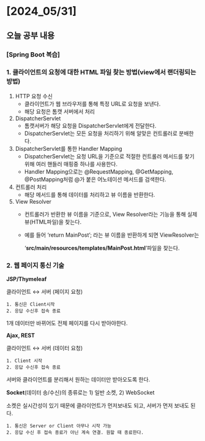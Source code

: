 # [2024_05/31]

## 오늘 공부 내용
### [Spring Boot 복습]
### 1.  클라이언트의 요청에 대한 HTML 파일 찾는 방법(view에서 랜더링되는 방법)
1. HTTP 요청 수신
    - 클라이언트가 웹 브라우저를 통해 특정 URL로 요청을 보낸다.
    - 해당 요청은 톰캣 서버에서 처리
2. DispatcherServlet
    - 톰캣서버가 해당 요청을 DispatcherServlet에게 전달한다.
    - DispatcherServlet는 모든 요청을 처리하기 위해 알맞은 컨트롤러로 분배한다.
3. DispatcherServlet를 통한 Handler Mapping
    - DispatcherServlet는 요청 URL을 기준으로 적절한 컨트롤러 메서드를 찾기 위해 여러 핸들러 매핑중 하나를 사용한다.
    - Handler Mapping으로는 @RequestMapping, @GetMapping, @PostMapping처럼 @가 붙은 어노테이션 메서드를 검색한다.
4. 컨트롤러 처리
    - 해당 메서드를 통해 데이터를 처리하고 뷰 이름을 반환한다.
5. View Resolver
    - 컨트롤러가 반환한 뷰 이름을 기준으로, View Resolver라는 기능을 통해 실제 뷰(HTML파일)을 찾는다.
    - 예를 들어 ‘return MainPost’; 라는 뷰 이름을 반환하게 되면 ViewResolver는

      ‘**src/main/resources/templates/MainPost.html**’파일을 찾는다.

### 2. 웹 페이지 통신 기술

  **JSP/Thymeleaf**

  클라이언트 ↔ 서버 (페이지 요청)

    1. 통신은 Client시작
    2. 응답 수신후 접속 종료

  1개 데이터만 바뀌어도 전체 페이지를 다시 받아야한다.

  **Ajax, REST**

  클라이언트 ↔ 서버 (데이터 요청)

    1. Client 시작
    2. 응답 수신후 접속 종료

  서버와 클라이언트를 분리해서 원하는 데이터만 받아오도록 한다.

  **Socket**(데이터 송/수신)의 종류로는 1) 일반 소켓, 2) WebSocket

  소켓은 실시간성이 있기 때문에 클라이언트가 먼저보내도 되고, 서버가 먼저 보내도 된다.

    1. 통신은 Server or Client 아무나 시작 가능
    2. 응답 수신 후 접속 종료가 아닌 계속 연결. 원할 때 종료한다.